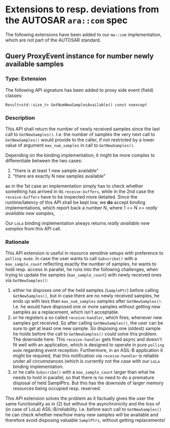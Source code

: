 # Extensions to resp. deviations from the AUTOSAR `ara::com` spec

The following extensions have been added to our `mw::com` implementation, which are not part of the AUTOSAR standard.

## Query ProxyEvent instance for number newly available samples

### Type: Extension

The following API signature has been added to proxy side event (field) classes:

`Result<std::size_t> GetNumNewSamplesAvailable() const noexcept`

### Description

This API shall return the number of newly received samples since the last call to `GetNewSamples()`. I.e. the number of
samples the very next call to `GetNewSamples()` would provide to the caller, if not restricted by a lower value of
argument `max_num_samples` in call to `GetNewSamples()`.

Depending on the binding implementation, it might be more complex to differentiate between the two cases:

1. "there is at least 1 new sample available"
2. "there are exactly N new samples available"

as in the 1st case an implementation simply has to check whether something has arrived in its `receive-buffers`, while
in the 2nd case the `receive-buffers` have to be inspected more detailed. Since the runtime/latency of this API shall be
kept low, we **do** accept binding implementations, which report back a number N, where 1 <= N <= _really available new
samples_,

Our `LoLa` binding implementation always returns _really available new samples_ from this API call.

### Rationale

This API extension is useful in resource sensitive setups with preference to `polling mode`. In case the user wants to
call `Subscribe()` with a `max_sample_count` reflecting exactly the number of samples, he wants to hold resp. access in
parallel, he runs into the following challenges, when trying to update the samples (`max_sample_count`)
with newly received ones via `GetNewSamples()`:

1. either he disposes one of the held samples (`SamplePtr`) before calling `GetNewSamples()`, but in case there are no
   newly received samples, he ends up with less than `max_num_samples` samples after `GetNewSamples()`. I.e. he would
   have disposed one or more samples without getting new samples as a replacement, which isn't acceptable.
2. or he registers a so called `receive-handler`, which fires, whenever new samples got received. So after
   calling `GetNewSamples()`, the user can be sure to get at least one new sample. So disposing one (oldest) sample he
   holds before the call to `GetNewSamples()` could solve this problem. The downside here: This `receive-handler` gets
   fired async and doesn't fit well with an application, which is designed to operate in pure `polling mode` regarding
   event reception. Furthermore, in an ASIL-B application it might be required, that this notification
   via `receive-handler` is reliable under all circumstances (which is currently not the case with our `LoLa` binding
   implementation.
3. or he calls `Subscribe()` with a `max_sample_count` larger than what he needs to hold in parallel, so that there is
   no need to do a premature disposal of held SamplPtrs. But this has the downside of larger memory resources being
   occupied resp. reserved.

This API extension solves the problem as it factually gives the user the same functionality as in (2) but without the
asynchronicity and the loss of (in case of LoLa) ASIL-B/reliability. I.e. before each call to `GetNewSamples()` he can
check whether new/how many new samples will be available and therefore avoid disposing valuable `SamplPtrs`, without
getting replacements! 
